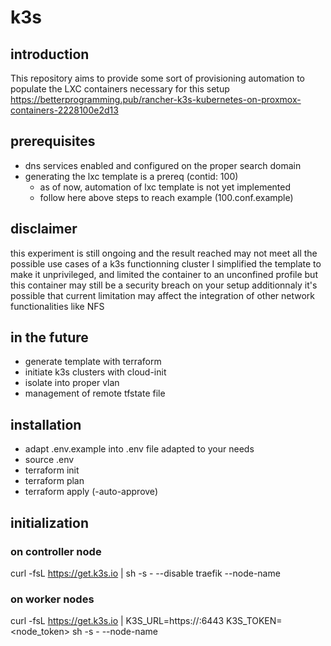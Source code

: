 # k3s

## introduction 
This repository aims to provide some sort of provisioning automation to populate the LXC containers necessary for this setup
https://betterprogramming.pub/rancher-k3s-kubernetes-on-proxmox-containers-2228100e2d13

## prerequisites
- dns services enabled and configured on the proper search domain
- generating the lxc template is a prereq (contid: 100)
   - as of now, automation of lxc template is not yet implemented
   - follow here above steps to reach example (100.conf.example)

## disclaimer
this experiment is still ongoing and the result reached may not meet all the possible use cases of a k3s functionning cluster
I simplified the template to make it unprivileged, and limited the container to an unconfined profile but this container may still be a security breach on your setup
additionnaly it's possible that current limitation may affect the integration of other network functionalities like NFS

## in the future
- generate template with terraform
- initiate k3s clusters with cloud-init
- isolate into proper vlan
- management of remote tfstate file

## installation
- adapt .env.example into .env file adapted to your needs
- source .env
- terraform init
- terraform plan
- terraform apply (-auto-approve)

## initialization
### on controller node
curl -fsL https://get.k3s.io | sh -s - --disable traefik --node-name <controller-node>

### on worker nodes
curl -fsL https://get.k3s.io | K3S_URL=https://<controller-node>:6443 K3S_TOKEN=<node_token> sh -s - --node-name <worker-node>